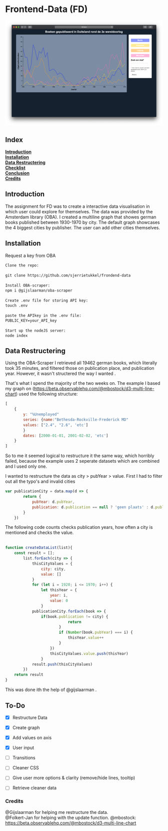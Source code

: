 # Frontend-Data (FD)
![Endresult](images/final_graph.png)

## Index
**[Introduction](#Introduction)**<br>
**[Installation](#installation)**<br>
**[Data Restructering](#data-restructering)**<br>
**[Checklist](#checklist)**<br>
**[Conclusion](#conclusion)**<br>
**[Credits](#credits)**<br>


## Introduction
The assignment for FD was to create a interactive data visualisation in which user could explore for themselves. The data was provided by the Amsterdam library (OBA). I created a multiline graph that showes german books published between 1930-1970 by city. The default graph showcases the 4 biggest cities by publisher. The user can add other cities themselves. 

## Installation
Request a key from OBA
```
Clone the repo:

git clone https://github.com/sjerrietukkel/frondend-data

Install OBA-scraper:
npm i @gijslaarman/oba-scraper

Create .env file for storing API key:
touch .env

paste the APIkey in the .env file:
PUBLIC_KEY=your_API_key

Start up the nodeJS server:
node index
```

## Data Restructering
Using the OBA-Scraper I retrieved all 19462 german books, which literally took 35 minutes, and filtered those on publication place, and publication year. However, it wasn't structered the way I wanted .


That's what I spend the majority of the two weeks on. The example I based my graph on (https://beta.observablehq.com/@mbostock/d3-multi-line-chart) used the following structure: 
```js
[
    {
        y: "%Unemployed"
        series: {name:"Bethesda-Rockville-Frederick MD"
        values: ["2.4", "2.6", 'etc']
        }
        dates: [2000-01-01, 2001-02-02, 'etc']
    }
]
```
So to me it seemed logical to restructure it the same way, which horribly failed, because the example uses 2 seperate datasets which are combined and I used only one.

I wanted to restructure the data as city > pubYear > value. 
First I had to filter out all the typo's and invalid cities

```js
var publicationCity = data.map(d => {
        return {
            pubYear: d.pubYear,
            publication: d.publication == null ? 'geen plaats' : d.publication.replace(/[^a-zA-Z ]/g, "")
        }
    })
```
The following code counts checks publication years, how often a city is mentioned and checks the value.

```js

function createDataList(list){
    const result = [];
        list.forEach(city => {
            thisCityValues = {
                city: city,
                value: []
            }
            for (let i = 1920; i <= 1970; i++) {
                let thisYear = {
                    year: i,
                    value: 0
                }
            publicationCity.forEach(book => {
                if(book.publication != city) {
                            return
                        }
                        if (Number(book.pubYear) === i) {
                            thisYear.value++
                        }
                    })
                    thisCityValues.value.push(thisYear)
                }
            result.push(thisCityValues)
        })
    return result
}

```
This was done ith the help of @gijslaarman .



## To-Do

- [x] Restructure Data
- [x] Create graph
- [x] Add values on axis
- [x] User input
- [ ] Transitions
- [ ] Cleaner CSS 
- [ ] Give user more options & clarity (remove/hide lines, tooltip)
- [ ] Retrieve cleaner data



### Credits
@Gijslaarman for helping me restructure the data. <br>
@Folkert-Jan for helping with the update function.
@mbostock: https://beta.observablehq.com/@mbostock/d3-multi-line-chart

